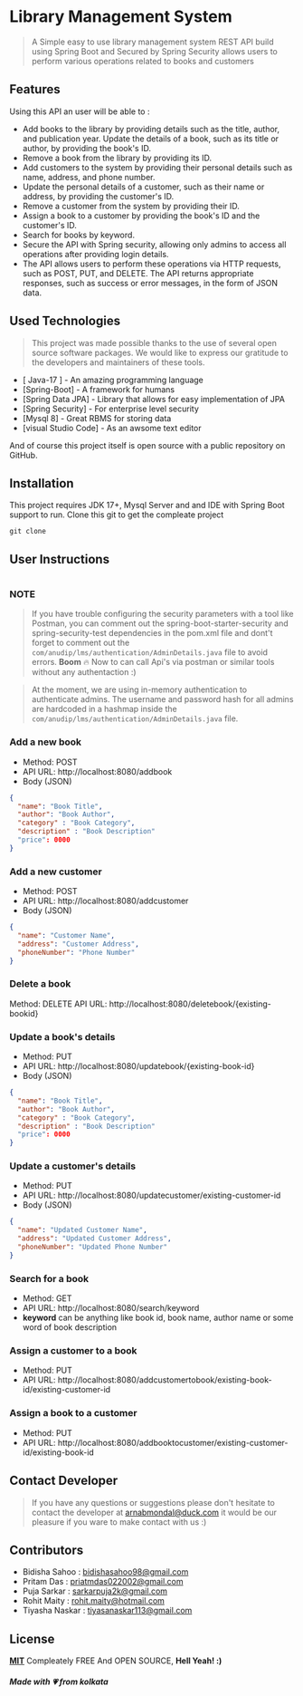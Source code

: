 # Library Management System

>  A Simple easy to use library management system REST API build using Spring Boot and Secured by Spring Security allows users to perform various operations related to books and customers

## Features
Using this API an user will be able to :

- Add books to the library by providing details such as the title, author, and publication year.
Update the details of a book, such as its title or author, by providing the book's ID.
- Remove a book from the library by providing its ID.
- Add customers to the system by providing their personal details such as name, address, and phone number.
- Update the personal details of a customer, such as their name or address, by providing the customer's ID.
- Remove a customer from the system by providing their ID.
- Assign a book to a customer by providing the book's ID and the customer's ID.
- Search for books by keyword.
- Secure the API with Spring security, allowing only admins to access all operations after providing login details.
- The API allows users to perform these operations via HTTP requests, such as POST, PUT, and DELETE. The API returns appropriate responses, such as success or error messages, in the form of JSON data.

## Used Technologies
>This project was made possible thanks to the use of several open source software packages. We would like to express our gratitude to the developers and maintainers of these tools.

- [ Java-17 ] - An amazing programming language 
- [Spring-Boot] - A framework for humans
- [Spring Data JPA] - Library that allows for easy implementation of JPA
- [Spring Security] - For enterprise level security
- [Mysql 8] - Great RBMS for storing data
- [visual Studio Code] - As an awsome text editor

And of course this project itself is open source with a public repository on GitHub.

## Installation
This project requires JDK 17+, Mysql Server and and IDE with Spring Boot support to run.
Clone this git to get the compleate project
```
git clone
```

## User Instructions
#
### NOTE
> If you have trouble configuring the security parameters with a tool like Postman, you can comment out the spring-boot-starter-security and spring-security-test dependencies in the pom.xml file and dont't forget to comment out the ```com/anudip/lms/authentication/AdminDetails.java``` file to avoid errors.
> **Boom** 🔥 Now to can call Api's via postman or similar tools without any authentaction :)

> At the moment, we are using in-memory authentication to authenticate admins. The username and password hash for all admins are hardcoded in a hashmap inside the ```com/anudip/lms/authentication/AdminDetails.java``` file.


### Add a new book
- Method: POST
- API URL: http://localhost:8080/addbook
- Body (JSON)
```json
{
  "name": "Book Title",
  "author": "Book Author",
  "category" : "Book Category",
  "description" : "Book Description"
  "price": 0000
}
```
### Add a new customer
- Method: POST
- API URL: http://localhost:8080/addcustomer
- Body (JSON)
```json
{
  "name": "Customer Name",
  "address": "Customer Address",
  "phoneNumber": "Phone Number"
}
```

### Delete a book
Method: DELETE
API URL: http://localhost:8080/deletebook/{existing-bookid}

### Update a book's details
- Method: PUT
- API URL: http://localhost:8080/updatebook/{existing-book-id}
- Body (JSON)
```json
{
  "name": "Book Title",
  "author": "Book Author",
  "category" : "Book Category",
  "description" : "Book Description"
  "price": 0000
}
```

### Update a customer's details
- Method: PUT
- API URL: http://localhost:8080/updatecustomer/existing-customer-id
- Body (JSON)
```json
{
  "name": "Updated Customer Name",
  "address": "Updated Customer Address",
  "phoneNumber": "Updated Phone Number"
}
```

### Search for a book
- Method: GET
- API URL: http://localhost:8080/search/keyword
- **keyword** can be anything like book id, book name, author name or some word of book description

### Assign a customer to a book
- Method: PUT
- API URL: http://localhost:8080/addcustomertobook/existing-book-id/existing-customer-id

### Assign a book to a customer
- Method: PUT
- API URL: http://localhost:8080/addbooktocustomer/existing-customer-id/existing-book-id


## Contact Developer
> If you have any questions or suggestions please don't hesitate to contact the developer at arnabmondal@duck.com it would be our pleasure if you ware to make contact with us :)

## Contributors
- Bidisha Sahoo : bidishasahoo98@gmail.com
- Pritam Das : priatmdas022002@gmail.com
- Puja Sarkar : sarkarpuja2k@gmail.com
- Rohit Maity : rohit.maity@hotmail.com
- Tiyasha Naskar : tiyasanaskar113@gmail.com

## License
[**MIT**](https://opensource.org/licenses/MIT)
Compleately FREE And OPEN SOURCE, **Hell Yeah! :)**

##### Made with 💗 from kolkata
